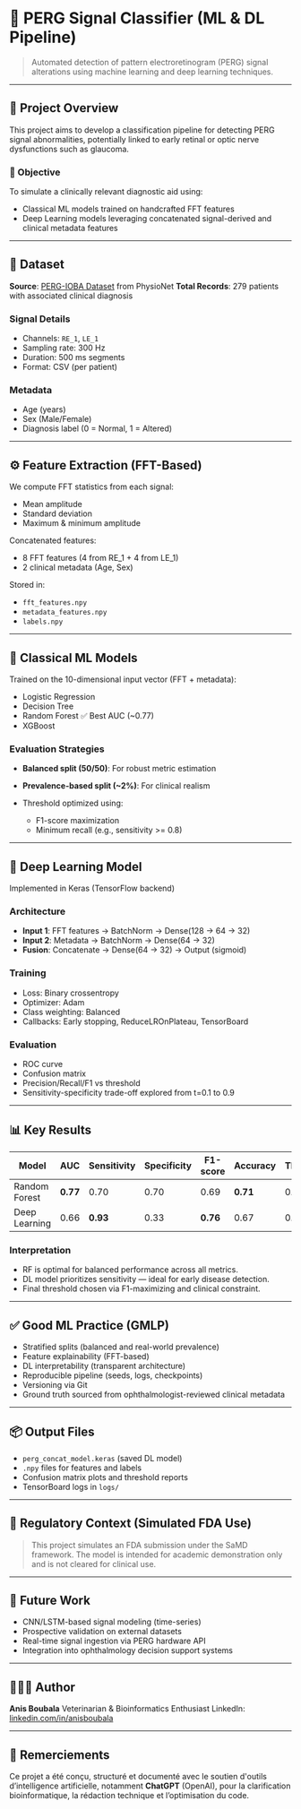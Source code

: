 # 🧠 PERG Signal Classifier (ML & DL Pipeline)

> Automated detection of pattern electroretinogram (PERG) signal alterations using machine learning and deep learning techniques.

---

## 📁 Project Overview

This project aims to develop a classification pipeline for detecting PERG signal abnormalities, potentially linked to early retinal or optic nerve dysfunctions such as glaucoma.

### 🔬 Objective

To simulate a clinically relevant diagnostic aid using:

* Classical ML models trained on handcrafted FFT features
* Deep Learning models leveraging concatenated signal-derived and clinical metadata features

---

## 🧪 Dataset

**Source**: [PERG-IOBA Dataset](https://physionet.org/content/perg-ioba-dataset/1.0.0/) from PhysioNet
**Total Records**: 279 patients with associated clinical diagnosis

### Signal Details

* Channels: `RE_1`, `LE_1`
* Sampling rate: 300 Hz
* Duration: 500 ms segments
* Format: CSV (per patient)

### Metadata

* Age (years)
* Sex (Male/Female)
* Diagnosis label (0 = Normal, 1 = Altered)

---

## ⚙️ Feature Extraction (FFT-Based)

We compute FFT statistics from each signal:

* Mean amplitude
* Standard deviation
* Maximum & minimum amplitude

Concatenated features:

* 8 FFT features (4 from RE\_1 + 4 from LE\_1)
* 2 clinical metadata (Age, Sex)

Stored in:

* `fft_features.npy`
* `metadata_features.npy`
* `labels.npy`

---

## 🤖 Classical ML Models

Trained on the 10-dimensional input vector (FFT + metadata):

* Logistic Regression
* Decision Tree
* Random Forest ✅ Best AUC (\~0.77)
* XGBoost

### Evaluation Strategies

* **Balanced split (50/50)**: For robust metric estimation
* **Prevalence-based split (\~2%)**: For clinical realism
* Threshold optimized using:

  * F1-score maximization
  * Minimum recall (e.g., sensitivity >= 0.8)

---

## 🧬 Deep Learning Model

Implemented in Keras (TensorFlow backend)

### Architecture

* **Input 1**: FFT features → BatchNorm → Dense(128 → 64 → 32)
* **Input 2**: Metadata → BatchNorm → Dense(64 → 32)
* **Fusion**: Concatenate → Dense(64 → 32) → Output (sigmoid)

### Training

* Loss: Binary crossentropy
* Optimizer: Adam
* Class weighting: Balanced
* Callbacks: Early stopping, ReduceLROnPlateau, TensorBoard

### Evaluation

* ROC curve
* Confusion matrix
* Precision/Recall/F1 vs threshold
* Sensitivity-specificity trade-off explored from t=0.1 to 0.9

---

## 📊 Key Results

| Model         | AUC      | Sensitivity | Specificity | F1-score | Accuracy | Threshold |
| ------------- | -------- | ----------- | ----------- | -------- | -------- | --------- |
| Random Forest | **0.77** | 0.70        | 0.70        | 0.69     | **0.71** | 0.50      |
| Deep Learning | 0.66     | **0.93**    | 0.33        | **0.76** | 0.67     | 0.45      |

### Interpretation

* RF is optimal for balanced performance across all metrics.
* DL model prioritizes sensitivity — ideal for early disease detection.
* Final threshold chosen via F1-maximizing and clinical constraint.

---

## ✅ Good ML Practice (GMLP)

* Stratified splits (balanced and real-world prevalence)
* Feature explainability (FFT-based)
* DL interpretability (transparent architecture)
* Reproducible pipeline (seeds, logs, checkpoints)
* Versioning via Git
* Ground truth sourced from ophthalmologist-reviewed clinical metadata

---

## 📦 Output Files

* `perg_concat_model.keras` (saved DL model)
* `.npy` files for features and labels
* Confusion matrix plots and threshold reports
* TensorBoard logs in `logs/`

---

## 🧾 Regulatory Context (Simulated FDA Use)

> This project simulates an FDA submission under the SaMD framework.
> The model is intended for academic demonstration only and is not cleared for clinical use.

---

## 🔭 Future Work

* CNN/LSTM-based signal modeling (time-series)
* Prospective validation on external datasets
* Real-time signal ingestion via PERG hardware API
* Integration into ophthalmology decision support systems

---

## 👨🏻‍🔬 Author

**Anis Boubala**
Veterinarian & Bioinformatics Enthusiast
LinkedIn: [linkedin.com/in/anisboubala](https://www.linkedin.com/in/anisboubala)


---

## 🤝 Remerciements

Ce projet a été conçu, structuré et documenté avec le soutien d'outils d’intelligence artificielle, notamment **ChatGPT** (OpenAI), pour la clarification bioinformatique, la rédaction technique et l’optimisation du code.
